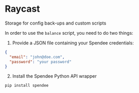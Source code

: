 # Raycast

Storage for config back-ups and custom scripts

In order to use the `balance` script, you need to do two things:

1. Provide a JSON file containing your Spendee credentials:

```JSON
{
  "email": "john@doe.com",
  "password": "your password"
}
```

2. Install the Spendee Python API wrapper

```Bash
pip install spendee
```

